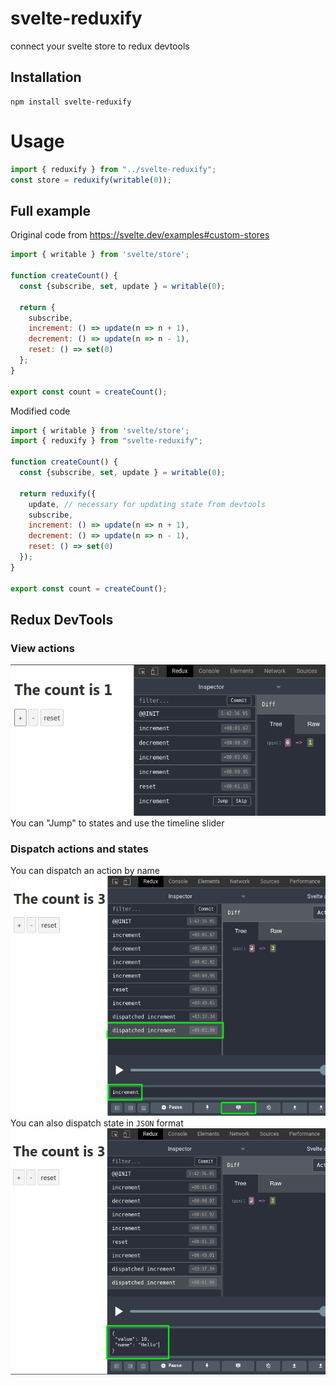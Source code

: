 # svelte-reduxify
connect your svelte store to redux devtools

## Installation
```shell script
npm install svelte-reduxify
```

# Usage
```javascript
import { reduxify } from "../svelte-reduxify";
const store = reduxify(writable(0));
```

## Full example
Original code from https://svelte.dev/examples#custom-stores
```javascript
import { writable } from 'svelte/store';

function createCount() {
  const {subscribe, set, update } = writable(0);

  return {
    subscribe,
    increment: () => update(n => n + 1),
    decrement: () => update(n => n - 1),
    reset: () => set(0)
  };
}

export const count = createCount();
```
Modified code
```javascript
import { writable } from 'svelte/store';
import { reduxify } from "svelte-reduxify";

function createCount() {
  const {subscribe, set, update } = writable(0);

  return reduxify({
    update, // necessary for updating state from devtools
    subscribe,
    increment: () => update(n => n + 1),
    decrement: () => update(n => n - 1),
    reset: () => set(0)
  });
}

export const count = createCount();
```

## Redux DevTools
### View actions
![Redux DevTools](./img/view-actions.png)  
You can "Jump" to states and use the timeline slider

### Dispatch actions and states
You can dispatch an action by name  
![Dispatch Actions](./img/disapatch-actions.png)  
You can also dispatch state in `JSON` format  
![Dispatch States](./img/disapatch-states.png)  